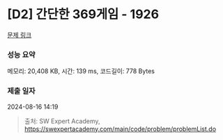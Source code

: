 # [D2] 간단한 369게임 - 1926 

[문제 링크](https://swexpertacademy.com/main/code/problem/problemDetail.do?contestProbId=AV5PTeo6AHUDFAUq) 

### 성능 요약

메모리: 20,408 KB, 시간: 139 ms, 코드길이: 778 Bytes

### 제출 일자

2024-08-16 14:19



> 출처: SW Expert Academy, https://swexpertacademy.com/main/code/problem/problemList.do